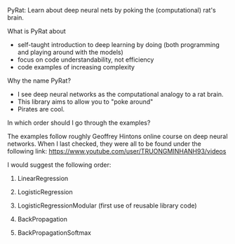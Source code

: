 PyRat: Learn about deep neural nets by poking the (computational) rat's brain.

What is PyRat about
- self-taught introduction to deep learning by doing (both programming and playing around with the models)
- focus on code understandability, not efficiency
- code examples of increasing complexity

Why the name PyRat?
- I see deep neural networks as the computational analogy to a rat brain.
- This library aims to allow you to "poke around"
- Pirates are cool.

In which order should I go through the examples?

The examples follow roughly Geoffrey Hintons online course on deep neural networks. When I last checked, they were all to be found under the following link:
https://www.youtube.com/user/TRUONGMINHANH93/videos

I would suggest the following order:

1. LinearRegression

2. LogisticRegression

3. LogisticRegressionModular (first use of reusable library code)

4. BackPropagation

5. BackPropagationSoftmax

